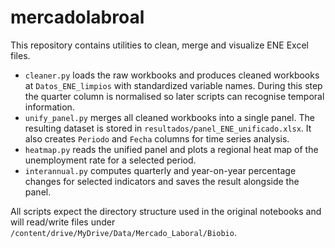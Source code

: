 # mercadolabroal

This repository contains utilities to clean, merge and visualize ENE Excel files.

- `cleaner.py` loads the raw workbooks and produces cleaned workbooks at
  `Datos_ENE_limpios` with standardized variable names. During this step the
  quarter column is normalised so later scripts can recognise temporal
  information.
- `unify_panel.py` merges all cleaned workbooks into a single panel. The
  resulting dataset is stored in `resultados/panel_ENE_unificado.xlsx`. It also
  creates `Periodo` and `Fecha` columns for time series analysis.
- `heatmap.py` reads the unified panel and plots a regional heat map of the
  unemployment rate for a selected period.
- `interannual.py` computes quarterly and year-on-year percentage changes for
  selected indicators and saves the result alongside the panel.

All scripts expect the directory structure used in the original notebooks and
will read/write files under `/content/drive/MyDrive/Data/Mercado_Laboral/Biobio`.
